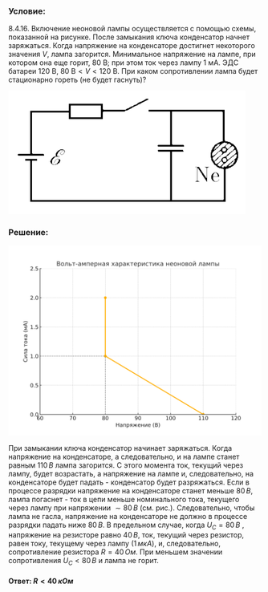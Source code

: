 ###  Условие:

$8.4.16.$ Включение неоновой лампы осуществляется с помощью схемы, показанной на рисунке. После замыкания ключа конденсатор начнет заряжаться. Когда напряжение на конденсаторе достигнет некоторого значения $V$, лампа загорится. Минимальное напряжение на лампе, при котором она еще горит, $80 \mathrm{~В}$; при этом ток через лампу $1 \mathrm{~мА}$. ЭДС батареи $120 \mathrm{~В}$, $80 \mathrm{~В} < V < 120 \mathrm{~В}$. При каком сопротивлении лампа будет стационарно гореть (не будет гаснуть)?

![К задаче $8.4.16$|472x246, 30%](../../img/8.4.16/8.4.16.png)

###  Решение:

![|576x432, 80%](../../img/8.4.16/neon_lamp_characteristic_corrected.svg)

При замыкании ключа конденсатор начинает заряжаться. Когда напряжение на конденсаторе, а следовательно, и на лампе станет равным $110 \,В$ лампа загорится. С этого момента ток, текущий через лампу, будет возрастать, а напряжение на лампе и, следовательно, на конденсаторе будет падать - конденсатор будет разряжаться. Если в процессе разрядки напряжение на конденсаторе станет меньше $80 \,В$, лампа погаснет - ток в цепи меньше номинального тока, текущего через лампу при напряжении $∼80\, В$ (см. рис.). Следовательно, чтобы лампа не гасла, напряжение на конденсаторе не должно в процессе разрядки падать ниже $80 \,В$. В предельном случае, когда $U_{C} = 80 \,В$ , напряжение на резисторе равно $40 \,В$, ток, текущий через резистор, равен току, текущему через лампу ($1 \,мкА$), и, следовательно, сопротивление резистора $R=40\,Ом$. При меньшем значении сопротивления $U_{C} < 80 \,В$ и лампа не горит.

#### Ответ: $R < 40 \,кОм$